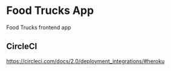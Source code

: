 # Food Trucks App

Food Trucks frontend app

## CircleCI

https://circleci.com/docs/2.0/deployment_integrations/#heroku
